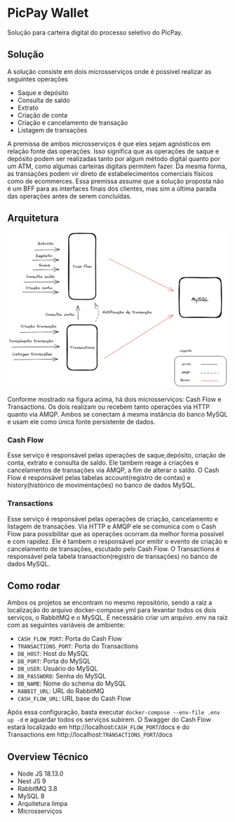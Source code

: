# PicPay Wallet

Solução para carteira digital do processo seletivo do PicPay.


## Solução

A solução consiste em dois microsserviços onde é possivel realizar as seguintes operações

* Saque e depósito
* Consulta de saldo
* Extrato
* Criação de conta
* Criação e cancelamento de transação
* Listagem de transações

A premissa de ambos microsserviços é que eles sejam agnósticos em relação fonte das operações. Isso significa que as operações de saque e depósito podem ser realizadas tanto por algum método digital quanto por um ATM, como algumas carteiras digitais permitem fazer. Da mesma forma, as transações podem vir direto de estabelecimentos comerciais físicos como de ecommerces. Essa premissa assume que a solução proposta não é um BFF para as interfaces finais dos clientes, mas sim a última parada das operações antes de serem concluídas.

## Arquitetura

![plot](./desenho-arquitetura.png)


Conforme mostrado na figura acima, há dois microsserviços: Cash Flow e Transactions. Os dois realizam ou recebem tanto operações via HTTP quanto via AMQP. Ambos se conectam á mesma instância do banco MySQL e usam ele como única fonte persistente de dados.  

### Cash Flow
Esse serviço é responsável pelas operações de saque,depósito, criação de conta, extrato e consulta de saldo. Ele tambem reage a criações e cancelamentos de transações via AMQP, a fim de alterar o saldo. O Cash Flow é responsável pelas tabelas account(registro de contas) e history(histórico de movimentações) no banco de dados MySQL.

### Transactions
Esse serviço é responsável pelas operações de criação, cancelamento e listagem de transações. Via HTTP e AMQP ele se comunica com o Cash Flow para possibilitar que as operações ocorram da melhor forma possível e com rapidez. Ele é tambem o responsável por emitir o evento de criação e cancelamento de transações, escutado pelo Cash Flow. O Transactions é responsável pela tabela transaction(registro de transações) no banco de dados MySQL.

## Como rodar

Ambos os projetos se encontram no mesmo repositório, sendo a raíz a localização do arquivo docker-compose.yml para levantar todos os dois serviços, o RabbitMQ e o MySQL. É necessário criar um arquivo .env na raíz com as seguintes variáveis de ambiente:

* `CASH_FLOW_PORT`: Porta do Cash Flow
* `TRANSACTIONS_PORT`: Porta do Transactions
* `DB_HOST`: Host do MySQL
* `DB_PORT`: Porta do MySQL
* `DB_USER`: Usuário do MySQL
* `DB_PASSWORD`: Senha do MySQL
* `DB_NAME`: Nome do schema do MySQL
* `RABBIT_URL`: URL do RabbitMQ
* `CASH_FLOW_URL`: URL base do Cash Flow

Após essa configuração, basta executar `docker-compose --env-file .env up -d` e aguardar todos os serviços subirem. O Swagger do Cash Flow estará localizado em http://localhost:`CASH_FLOW_PORT`/docs e do Transactions em http://localhost:`TRANSACTIONS_PORT`/docs

## Overview Técnico

* Node JS 18.13.0
* Nest JS 9
* RabbitMQ 3.8
* MySQL 8
* Arquitetura limpa
* Microsserviços